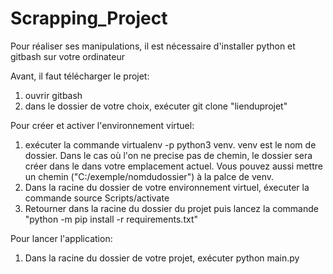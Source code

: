 # Scrapping_Project
Pour réaliser ses manipulations, il est nécessaire d'installer python et gitbash sur votre ordinateur

Avant, il faut télécharger le projet:

1. ouvrir gitbash
2. dans le dossier de votre choix, exécuter git clone "lienduprojet"

Pour créer et activer l'environnement virtuel:

1. exécuter la commande virtualenv -p python3 venv.
   venv est le nom de dossier. Dans le cas où l'on ne precise pas de chemin, le dossier sera créer dans le dans votre emplacement actuel. Vous pouvez aussi mettre un chemin ("C:/exemple/nomdudossier") à la palce de venv.
2. Dans la racine du dossier de votre environnement virtuel, éxecuter la commande source Scripts/activate
3. Retourner dans la racine du dossier du projet puis lancez la commande "python -m pip install -r requirements.txt"

Pour lancer l'application:

1. Dans la racine du dossier de votre projet, exécuter python main.py
